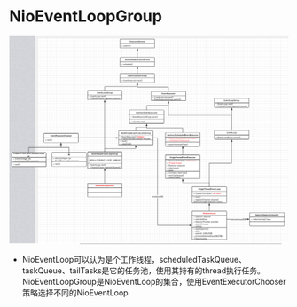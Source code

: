 # NioEventLoopGroup
![NioEventLoopGroup](io/NioEventLoopGroup.png)
- NioEventLoop可以认为是个工作线程，scheduledTaskQueue、taskQueue、tailTasks是它的任务池，使用其持有的thread执行任务。NioEventLoopGroup是NioEventLoop的集合，使用EventExecutorChooser策略选择不同的NioEventLoop